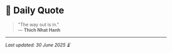 # 📜 Daily Quote

> "The way out is in."  
> — **Thich Nhat Hanh**

---

_Last updated: 30 June 2025 ⏳_

